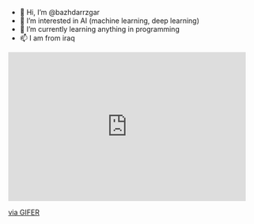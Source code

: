 - 👋 Hi, I’m @bazhdarrzgar
- 👀 I’m interested in AI (machine learning, deep learning)
- 🌱 I’m currently learning anything in programming
- 📫 I am from iraq


<iframe src="https://gifer.com/embed/9B9p" width=480 height=300.444 frameBorder="0" allowFullScreen></iframe><p><a href="https://gifer.com">via GIFER</a></p>
